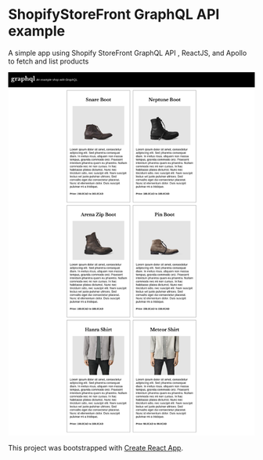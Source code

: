 # ShopifyStoreFront GraphQL API example
A simple app using Shopify StoreFront GraphQL API , ReactJS, and Apollo to fetch and list products

![Screenshot](screenshot.png)

This project was bootstrapped with [Create React App](https://github.com/facebook/create-react-app).

